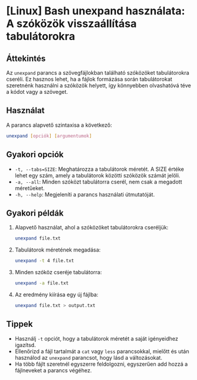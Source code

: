 # [Linux] Bash unexpand használata: A szóközök visszaállítása tabulátorokra

## Áttekintés
Az `unexpand` parancs a szövegfájlokban található szóközöket tabulátorokra cseréli. Ez hasznos lehet, ha a fájlok formázása során tabulátorokat szeretnénk használni a szóközök helyett, így könnyebben olvashatóvá téve a kódot vagy a szöveget.

## Használat
A parancs alapvető szintaxisa a következő:

```bash
unexpand [opciók] [argumentumok]
```

## Gyakori opciók
- `-t, --tabs=SIZE`: Meghatározza a tabulátorok méretét. A SIZE értéke lehet egy szám, amely a tabulátorok közötti szóközök számát jelöli.
- `-a, --all`: Minden szóközt tabulátorra cserél, nem csak a megadott méretűeket.
- `-h, --help`: Megjeleníti a parancs használati útmutatóját.

## Gyakori példák
1. Alapvető használat, ahol a szóközöket tabulátorokra cseréljük:
   ```bash
   unexpand file.txt
   ```

2. Tabulátorok méretének megadása:
   ```bash
   unexpand -t 4 file.txt
   ```

3. Minden szóköz cseréje tabulátorra:
   ```bash
   unexpand -a file.txt
   ```

4. Az eredmény kiírása egy új fájlba:
   ```bash
   unexpand file.txt > output.txt
   ```

## Tippek
- Használj `-t` opciót, hogy a tabulátorok méretét a saját igényeidhez igazítsd.
- Ellenőrizd a fájl tartalmát a `cat` vagy `less` parancsokkal, mielőtt és után használod az `unexpand` parancsot, hogy lásd a változásokat.
- Ha több fájlt szeretnél egyszerre feldolgozni, egyszerűen add hozzá a fájlneveket a parancs végéhez.